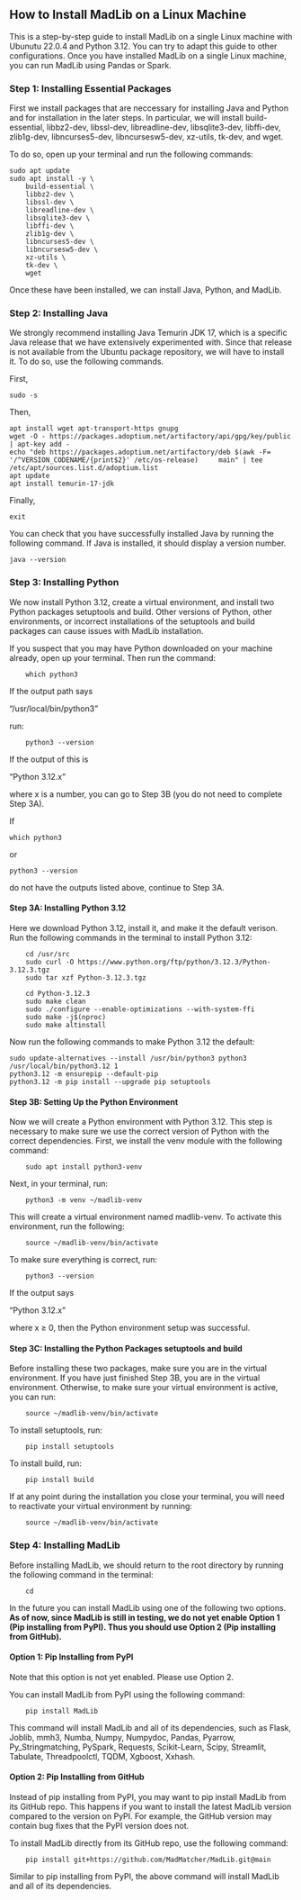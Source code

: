 ## How to Install MadLib on a Linux Machine

This is a step-by-step guide to install MadLib on a single Linux machine with Ubunutu 22.0.4 and Python 3.12. You can try to adapt this guide to other configurations. Once you have installed MadLib on a single Linux machine, you can run MadLib using Pandas or Spark. 

### Step 1: Installing Essential Packages

First we install packages that are neccessary for installing Java and Python and for installation in the later steps. In particular, we will install build-essential, libbz2-dev, libssl-dev, libreadline-dev, libsqlite3-dev, libffi-dev, zlib1g-dev, libncurses5-dev, libncursesw5-dev, xz-utils, tk-dev, and wget.

To do so, open up your terminal and run the following commands:

```
sudo apt update
sudo apt install -y \
    build-essential \
    libbz2-dev \
    libssl-dev \
    libreadline-dev \
    libsqlite3-dev \
    libffi-dev \
    zlib1g-dev \
    libncurses5-dev \
    libncursesw5-dev \
    xz-utils \
    tk-dev \
    wget
```

Once these have been installed, we can install Java, Python, and MadLib.

### Step 2: Installing Java

We strongly recommend installing Java Temurin JDK 17, which is a specific Java release that we have extensively experimented with. Since that release is not available from the Ubuntu package repository, we will have to install it. To do so, use the following commands.

First,

```
sudo -s
```

Then,

```
apt install wget apt-transport-https gnupg
wget -O - https://packages.adoptium.net/artifactory/api/gpg/key/public | apt-key add -
echo "deb https://packages.adoptium.net/artifactory/deb $(awk -F= '/^VERSION_CODENAME/{print$2}' /etc/os-release)     main" | tee /etc/apt/sources.list.d/adoptium.list
apt update
apt install temurin-17-jdk
```

Finally,

```
exit
```

You can check that you have successfully installed Java by running the following command. If Java is installed, it should display a version number.

```
java --version
```

### Step 3: Installing Python

We now install Python 3.12, create a virtual environment, and install two Python packages setuptools and build. Other versions of Python, other environments, or incorrect installations of the setuptools and build packages can cause issues with MadLib installation.

If you suspect that you may have Python downloaded on your machine already, open up your terminal. Then run the command:

```
    which python3
```

If the output path says

“/usr/local/bin/python3”

run:

```
    python3 --version
```

If the output of this is

“Python 3.12.x”

where x is a number, you can go to Step 3B (you do not need to complete Step 3A).

If
```
which python3
```
or
```
python3 --version
```
do not have the outputs listed above, continue to Step 3A. 

#### Step 3A: Installing Python 3.12

Here we download Python 3.12, install it, and make it the default verison.
Run the following commands in the terminal to install Python 3.12:

```
    cd /usr/src
    sudo curl -O https://www.python.org/ftp/python/3.12.3/Python-3.12.3.tgz
    sudo tar xzf Python-3.12.3.tgz
```
```
    cd Python-3.12.3
    sudo make clean
    sudo ./configure --enable-optimizations --with-system-ffi
    sudo make -j$(nproc)
    sudo make altinstall
```
Now run the following commands to make Python 3.12 the default: 
```
sudo update-alternatives --install /usr/bin/python3 python3 /usr/local/bin/python3.12 1
python3.12 -m ensurepip --default-pip
python3.12 -m pip install --upgrade pip setuptools
```

#### Step 3B: Setting Up the Python Environment

Now we will create a Python environment with Python 3.12. This step is necessary to make sure we use the correct version of Python with the correct dependencies. First, we install the venv module with the following command:
```
    sudo apt install python3-venv
```

Next, in your terminal, run:
```
    python3 -m venv ~/madlib-venv
```

This will create a virtual environment named madlib-venv. To activate this environment, run the following:
```
    source ~/madlib-venv/bin/activate
```

To make sure everything is correct, run:
```
    python3 --version
```

If the output says

“Python 3.12.x”

where x ≥ 0, then the Python environment setup was successful.

#### Step 3C: Installing the Python Packages setuptools and build

Before installing these two packages, make sure you are in the virtual environment. If you have just finished Step 3B, you are in the virtual environment. Otherwise, to make sure your virtual environment is active, you can run:

```
    source ~/madlib-venv/bin/activate
```

To install setuptools, run:

```
    pip install setuptools
```

To install build, run:

```
    pip install build
```

If at any point during the installation you close your terminal, you will need to reactivate your virtual environment by running:

```
    source ~/madlib-venv/bin/activate
```

### Step 4: Installing MadLib

Before installing MadLib, we should return to the root directory by running the following command in the terminal:

```
    cd
```

In the future you can install MadLib using one of the following two options. **As of now, since MadLib is still in testing, we do not yet enable Option 1 (Pip installing from PyPI). Thus you should use Option 2 (Pip installing from GitHub).**

#### Option 1: Pip Installing from PyPI

Note that this option is not yet enabled. Please use Option 2.

You can install MadLib from PyPI using the following command:

```
    pip install MadLib
```

This command will install MadLib and all of its dependencies, such as Flask, Joblib, mmh3, Numba, Numpy, Numpydoc, Pandas, Pyarrow, Py_Stringmatching, PySpark, Requests, Scikit-Learn, Scipy, Streamlit, Tabulate, Threadpoolctl, TQDM, Xgboost, Xxhash.

#### Option 2: Pip Installing from GitHub

Instead of pip installing from PyPI, you may want to pip install MadLib from its GitHub repo. This happens if you want to install the latest MadLib version compared to the version on PyPI. For example, the GitHub version may contain bug fixes that the PyPI version does not.

To install MadLib directly from its GitHub repo, use the following command:

```
    pip install git+https://github.com/MadMatcher/MadLib.git@main
```

Similar to pip installing from PyPI, the above command will install MadLib and all of its dependencies.
